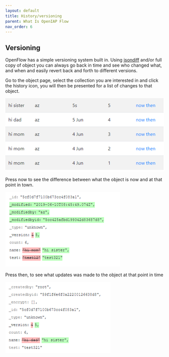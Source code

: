 ```yaml
---
layout: default
title: History/versioning
parent: What Is OpenIAP Flow
nav_order: 6
---
```

## Versioning

OpenFlow has a simple versioning system built in. Using [jsondiff](https://github.com/benjamine/jsondiffpatch) and/or full copy of object you can always go back in time and see who changed what, and when and easily revert back and forth to different versions.

Go to the object page, select the collection you are interested in and click the history icon, you will then be presented for a list of changes to that object.

![1560156376365](versioning/1560156376365.png)

Press now to see the difference between what the object is now and at that point in town.

![1560156501331](versioning/1560156501331.png)

Press then, to see what updates was made to the object at that point in time

![1560156470354](versioning/1560156470354.png)